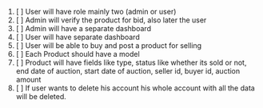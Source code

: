 1. [ ] User will have role mainly two (admin or user)
2. [ ] Admin will verify the product for bid, also later the user
3. [ ] Admin will have a separate dashboard
4. [ ] User will have separate dashboard
5. [ ] User will be able to buy and post a product for selling
6. [ ] Each Product should have a model
7. [ ] Product will have fields like type, status like whether its sold or not, end date of auction, start date of auction, seller id, buyer id, auction amount
8. [ ] If user wants to delete his account his whole account with all the data will be deleted.